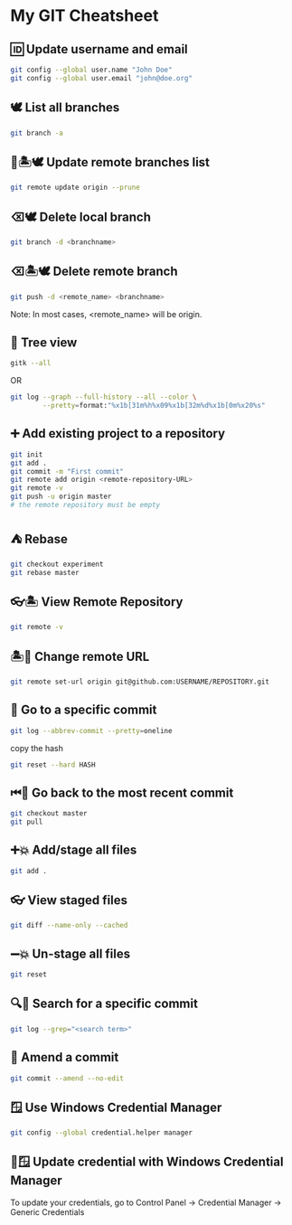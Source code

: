 # My GIT Cheatsheet

## 🆔 Update username and email

```zsh
git config --global user.name "John Doe"
git config --global user.email "john@doe.org"
```

## 🕊 List all branches

```zsh
git branch -a
```

## 🔁🏝🕊 Update remote branches list

```zsh
git remote update origin --prune
```

## ⌫🕊 Delete local branch

```zsh
git branch -d <branchname>
```

## ⌫🏝🕊 Delete remote branch

```zsh
git push -d <remote_name> <branchname>
```

Note: In most cases, <remote_name> will be origin.

## 🌲 Tree view

```zsh
gitk --all
```
OR
```zsh
git log --graph --full-history --all --color \
        --pretty=format:"%x1b[31m%h%x09%x1b[32m%d%x1b[0m%x20%s"
```

## ➕ Add existing project to a repository

```sh
git init
git add .
git commit -m "First commit"
git remote add origin <remote-repository-URL>
git remote -v
git push -u origin master
# the remote repository must be empty
```

## ⛺️ Rebase

```sh
git checkout experiment
git rebase master
```

## 👓🏝 View Remote Repository

```sh
git remote -v
```

## 🏝📇 Change remote URL

```sh
git remote set-url origin git@github.com:USERNAME/REPOSITORY.git
```

## 📍 Go to a specific commit

```sh
git log --abbrev-commit --pretty=oneline
```

copy the hash

```sh
git reset --hard HASH
```

## ⏮📍 Go back to the most recent commit

```sh
git checkout master
git pull
```

## ➕💥 Add/stage all files

```sh
git add .
```

## 👓 View staged files

```sh
git diff --name-only --cached
```

## ➖💥 Un-stage all files

```sh
git reset
```

## 🔍📍 Search for a specific commit

```sh
git log --grep="<search term>"
```

## 🍕 Amend a commit

```sh
git commit --amend --no-edit
```

## 🪟 Use Windows Credential Manager

```sh
git config --global credential.helper manager
```

## 🔁🪟 Update credential with Windows Credential Manager

To update your credentials, go to Control Panel -> Credential Manager -> Generic Credentials
